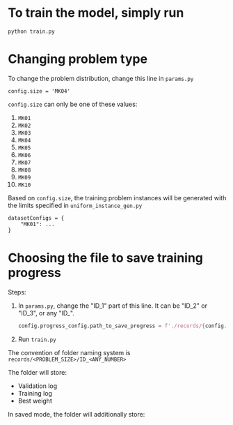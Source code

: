 # To train the model, simply run

```
python train.py
```

# Changing problem type
To change the problem distribution, change this line in `params.py`

```
config.size = 'MK04'
```

`config.size` can only be one of these values:

1. `MK01`
2. `MK02`
3. `MK03`
4. `MK04`
5. `MK05`
6. `MK06`
7. `MK07`
8. `MK08`
9. `MK09`
10. `MK10`

Based on `config.size`, the training problem instances will be generated with the limits specified in `uniform_instance_gen.py`

```
datasetConfigs = {
    "MK01": ...
}
```

# Choosing the file to save training progress
Steps:

1. In `params.py`, change the "ID_1" part of this line. It can be "ID_2" or "ID_3", or any "ID_<any number you like>".
    ```python
    config.progress_config.path_to_save_progress = f'./records/{config.size}/ID_1'
    ```
2. Run `train.py`

The convention of folder naming system is `records/<PROBLEM_SIZE>/ID_<ANY_NUMBER>`


The folder will store:

* Validation log
* Training log
* Best weight

In saved mode, the folder will additionally store:







